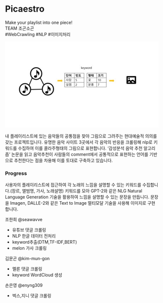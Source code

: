 # Picaestro
Make your playlist into one piece!  
TEAM 조곤소곤  
#WebCrawling #NLP #이미지처리
  
  <img src="https://github.com/seawavve/Picaestro/blob/main/Methodology.jpg">  
  
  내 플레이리스트에 있는 음악들의 공통점을 찾아 그림으로 그려주는 현대예술적 의의를 갖는 프로젝트입니다. 유명한 음악 사이트 3곳에서 각 음악의 반응을 크롤링해 nlp로 키워드를 수집하여 이를 콜라주형태의 그림으로 표현합니다. ‘감성분석 음악 추천 알고리즘’ 논문을 읽고 음악추천이 사람들의 comment에서 공통적으로 표현하는 언어를 기반으로 추천한다는 점을 차용해 이를 토대로 구축하고 있습니다.    
    
    
### Progress
사용자의 플레이리스트에 접근하여 각 노래의 느낌을 설명할 수 있는 키워드를 수집합니다.(장르, 앨범명, 가사, 노래설명) 키워드를 모아 GPT-2와 같은 NLG Natural Language Generation 기술을 활용하여 느낌을 설명할 수 있는 문장을 만듭니다. 문장을 Imagen, DALLE-2와 같은 Text to Image 멀티모달 기술을 사용해 이미지로 구현합니다.

조한희 @seawavve  
 + 유튜브 댓글 크롤링  
 + NLP 한글 데이터 전처리 
 + keyword추출(DTM,TF-IDF,BERT) 
 + melon 가사 크롤링
   
김문곤 @kim-mun-gon  
 + 멜론 댓글 크롤링  
 + keyword WordCloud 생성  
   
손은영 @enyng309  
 + 벅스,지니 댓글 크롤링

